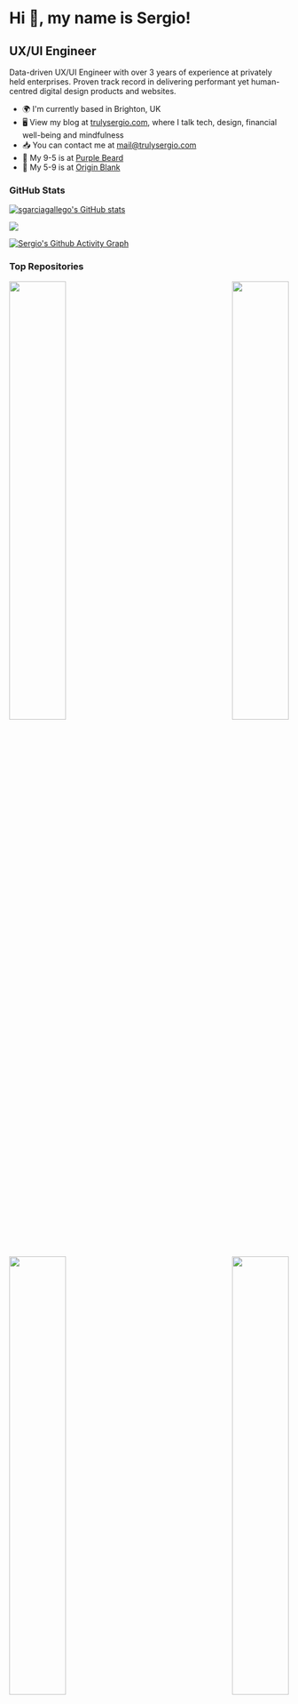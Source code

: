 # Hi 👋, my name is Sergio!

## UX/UI Engineer

Data-driven UX/UI Engineer with over 3 years of experience at privately held enterprises. Proven track record in delivering performant yet human-centred digital design products and websites.

* 🌍 I'm currently based in Brighton, UK
* 🖥️ View my blog at [trulysergio.com](http://trulysergio.com), where I talk tech, design, financial well-being and mindfulness
* 📥 You can contact me at [mail@trulysergio.com](mailto:mail@trulysergio.com)
* 🚀 My 9-5 is at [Purple Beard](http://purplebeard.co.uk)
* 🧠 My 5-9 is at [Origin Blank](https://originblank.com)

### GitHub Stats

<a href="http://www.github.com/sgarciagallego"><img src="https://github-readme-stats.vercel.app/api?username=sgarciagallego&show_icons=true&hide=stars,&count_private=true&title_color=ec683c&text_color=ffffff&icon_color=ec683c&bg_color=181925&hide_border=true&show_icons=true" alt="sgarciagallego's GitHub stats" /></a>

<a href="http://www.github.com/sgarciagallego"><img src="https://github-readme-streak-stats.herokuapp.com/?user=sgarciagallego&stroke=ffffff&background=181925&ring=f97316&fire=ec683c&currStreakNum=ffffff&currStreakLabel=ec683c&sideNums=ffffff&sideLabels=ffffff&dates=ffffff&hide_border=true" /></a>

<a href="http://www.github.com/sgarciagallego">[![Sergio's Github Activity Graph](https://github-readme-activity-graph.vercel.app/graph?username=sgarciagallego&bg_color=181925&color=fcf9f7&line=6f7af6&point=ec683c&area=false&hide_border=true)](https://github.com/ashutosh00710/github-readme-activity-graph)</a>

### Top Repositories

<div width="100%" align="center"><a href="https://github.com/sgarciagallego/originblank" align="left"><img align="left" width="45%" src="https://github-readme-stats.vercel.app/api/pin/?username=sgarciagallego&repo=originblank&title_color=f97316&text_color=ffffff&icon_color=f97316&bg_color=181925&hide_border=true&locale=en" /></a><a href="https://github.com/sgarciagallego/trulysergio" align="right"><img align="right" width="45%" src="https://github-readme-stats.vercel.app/api/pin/?username=sgarciagallego&repo=trulysergio&title_color=f97316&text_color=ffffff&icon_color=f97316&bg_color=181925&hide_border=true&locale=en" /></a></div>

<br /><br /><br /><br /><br /><br /><br />

<div width="100%" align="center"><a href="https://github.com/sgarciagallego/v2" align="left"><img align="left" width="45%" src="https://github-readme-stats.vercel.app/api/pin/?username=sgarciagallego&repo=v2&title_color=f97316&text_color=ffffff&icon_color=f97316&bg_color=181925&hide_border=true&locale=en" /></a><a href="https://github.com/sgarciagallego/holiday-chat-agent" align="right"><img align="right" width="45%" src="https://github-readme-stats.vercel.app/api/pin/?username=sgarciagallego&repo=holiday-chat-agent&title_color=f97316&text_color=ffffff&icon_color=f97316&bg_color=181925&hide_border=true&locale=en" /></a></div>
